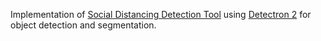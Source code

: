 Implementation of [Social Distancing Detection Tool](https://www.analyticsvidhya.com/blog/2020/05/social-distancing-detection-tool-deep-learning) using [Detectron 2](https://github.com/facebookresearch/detectron2) for object detection and segmentation.